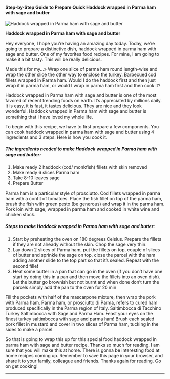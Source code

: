             

#### Step-by-Step Guide to Prepare Quick Haddock wrapped in Parma ham with sage and butter

![Haddock wrapped in Parma ham with sage and butter](https://img-global.cpcdn.com/recipes/e3a8ca61bf5beca0/751x532cq70/haddock-wrapped-in-parma-ham-with-sage-and-butter-recipe-main-photo.jpg)

**Haddock wrapped in Parma ham with sage and butter**

Hey everyone, I hope you’re having an amazing day today. Today, we’re going to prepare a distinctive dish, haddock wrapped in parma ham with sage and butter. One of my favorites food recipes. For mine, I am going to make it a bit tasty. This will be really delicious.

Made this for my…» Wrap one slice of parma ham round length-wise and wrap the other slice the other way to enclose the turkey. Barbecued cod fillets wrapped in Parma ham. Would I do the haddock first and then just wrap it in parma ham, or would I wrap in parma ham first and then cook it?

Haddock wrapped in Parma ham with sage and butter is one of the most favored of recent trending foods on earth. It’s appreciated by millions daily. It is easy, it is fast, it tastes delicious. They are nice and they look wonderful. Haddock wrapped in Parma ham with sage and butter is something that I have loved my whole life.

To begin with this recipe, we have to first prepare a few components. You can cook haddock wrapped in parma ham with sage and butter using 4 ingredients and 3 steps. Here is how you cook it.

##### The ingredients needed to make Haddock wrapped in Parma ham with sage and butter:

1.  Make ready 2 haddock (cod/ monkfish) fillets with skin removed
2.  Make ready 6 slices Parma ham
3.  Take 8-10 leaves sage
4.  Prepare Butter

Parma ham is a particular style of prosciutto. Cod fillets wrapped in parma ham with a confit of tomatoes. Place the fish fillet on top of the parma ham, brush the fish with green pesto (be generous) and wrap it in the parma ham. Pork loin with sage, wrapped in parma ham and cooked in white wine and chicken stock.

##### Steps to make Haddock wrapped in Parma ham with sage and butter:

1.  Start by preheating the oven on 180 degrees Celsius. Prepare the fillets if they are not already without the skin. Chop the sage very thin.
2.  Lay down 2 slices of Parma ham, put the fillets on top, couple of slices of butter and sprinkle the sage on top, close the parcel with the ham adding another slide to the top part so that it’s sealed. Repeat with the second fillet
3.  Heat some butter in a pan that can go in the oven (if you don’t have one start by doing this in a pan and then move the fillets into an oven dish). Let the butter go brownish but not burnt and when done don’t turn the parcels simply add the pan to the oven for 20 min

Fill the pockets with half of the mascarpone mixture, then wrap the pork with Parma ham. Parma ham, or prosciutto di Parma, refers to cured ham produced specifically in the Parma region of Italy. Saltimbocca di Tacchino Turkey Saltimbocca with Sage and Parma Ham. Feast your eyes on the finest turkey saltimbocca with sage and parma ham! Brush each sealed pork fillet in mustard and cover in two slices of Parma ham, tucking in the sides to make a parcel.

So that is going to wrap this up for this special food haddock wrapped in parma ham with sage and butter recipe. Thanks so much for reading. I am sure that you will make this at home. There is gonna be interesting food at home recipes coming up. Remember to save this page in your browser, and share it to your family, colleague and friends. Thanks again for reading. Go on get cooking!

* * *